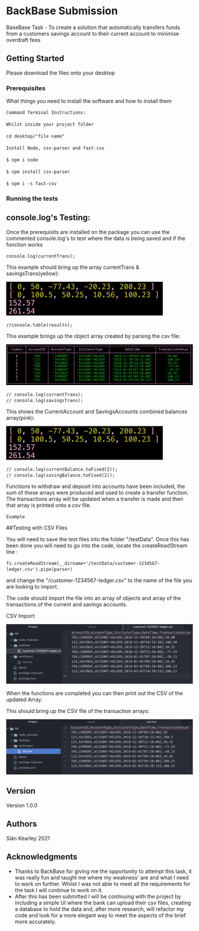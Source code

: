 # BackBase Submission

BaseBase Task - To create a solution that automatically transfers funds from a customers savings account to their current account to minimise overdraft fees

## Getting Started

Please download the files onto your desktop

### Prerequisites

What things you need to install the software and how to install them

```
Command Terminal Instructions:

Whilst inside your project folder 

cd desktop/"file name" 

Install Node, csv-parser and fast-csv

$ npm i node

$ npm install csv-parser 

$ npm i -s fast-csv

```
### Running the tests

## console.log's Testing: 

Once the prerequisits are installed on the package you can use the commented console.log's to test where the data is being saved and if the function works

```
console.log(currentTrans); 

```

This example should bring up the array currentTrans & savingsTrans(yellow):

![Screenshot](/Screenshots/funds.png)

```
//console.table(results);
```

This example brings up the object array created by parsing the csv file:

![Screenshot](/Screenshots/csvArrayObjects.png)

```
// console.log(currentTrans);
// console.log(savingsTrans);
```

This shows the CurrentAccount and SavingsAccounts combined balances array(pink):

![Screenshot](/Screenshots/funds.png)

```
// console.log(currentBalance.toFixed(2));
// console.log(savingBalance.toFixed(2));
```

Functions to withdraw and deposit into accounts have been included, the sum of these arrays were produced and used to create a transfer function. The transactions array will be updated when a transfer is made and then that array is printed onto a csv file.

```
Example 
```
##Testing with CSV Files

You will need to save the test files into the folder "/testData".
Once this has been done you will need to go into the code, locate the createReadStream line :

```
fs.createReadStream(__dirname+'/testData/customer-1234567-ledger.csv').pipe(parser)
```

and change the "/customer-1234567-ledger.csv" to the name of the file you are looking to import.

The code should import the file into an array of objects and array of the transactions of the current and savings accounts.

CSV Import:

![Screenshot](/Screenshots/INPUTCSV.png)

When the functions are completed you can then print out the CSV of the updated Array. 

This should bring up the CSV file of the transaction arrays:

![Screenshot](/Screenshots/OUTCSV.png)



## Version

Version 1.0.0

## Authors

Siân Kearley 2021


## Acknowledgments

* Thanks to BackBase for giving me the opportunity to attempt this task, it was really fun and taught me where my weakness' are and what I need to work on further. Whilst I was not able to meet all the requirements for the task I will continue to work on it.
* After this has been submitted I will be continuing with the project by including a simple UI where the bank can upload their csv files, creating a database to hold the data and, after more research, will refactor my code and look for a more elegant way to meet the aspects of the brief more accurately. 




